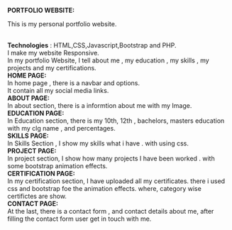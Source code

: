 **PORTFOLIO WEBSITE:**<br>
    <p> This is my personal portfolio website.</p><br>
     **Technologies** : HTML,CSS,Javascript,Bootstrap and PHP.<br>
     I make my website Responsive.<br>
     In my portfolio Website, I tell about me , my education , my skills , my projects and my certifications.<br>
**HOME PAGE:**<br>
    In home page , there is a navbar and options. <br>
    It contain all my social media links.<br>
**ABOUT PAGE:**<br>
    In about section, there is a informtion about me with my Image.<br>
**EDUCATION PAGE:**<br>
    In Education section, there is my 10th, 12th , bachelors, masters education with my clg name , and percentages.<br>
**SKILLS PAGE:**   <br>
    In Skills Section , I show my skills what i have . with using css.<br>
**PROJECT PAGE:**<br>
    In project section, I show how many projects I have been worked . with some bootstrap animation effects.<br>
**CERTIFICATION PAGE:**<br>
    In my certification section, I have uploaded all my certificates. there i used css and bootstrap foe the animation effects. where, category wise certifictes are show.<br>
**CONTACT PAGE:**<br>
   At the last, there is a contact form , and contact details about me, after filling the contact form user get in touch with me.<br>

